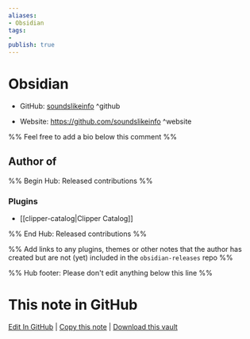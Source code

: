 ```yaml
---
aliases:
- Obsidian
tags:
- 
publish: true
---
```


# Obsidian

- GitHub: [soundslikeinfo](https://github.com/soundslikeinfo/) ^github
<!-- - Discord: `@` ^discord-->
- Website: <https://github.com/soundslikeinfo> ^website
<!-- - [[Publish sites|Publish site]]: <https://> ^publish-->

%% Feel free to add a bio below this comment %%


## Author of

%% Begin Hub: Released contributions %%
### Plugins
- [[clipper-catalog|Clipper Catalog]]

%% End Hub: Released contributions %%

%% Add links to any plugins, themes or other notes that the author has created but are not (yet) included in the `obsidian-releases` repo %%

<!--
### Unlisted plugins
-->

<!--
### Others
-->

<!--
## Sponsor this author
-->

<!-- - [[GitHub sponsors]]: [Sponsor @soundslikeinfo on GitHub Sponsors](https://github.com/sponsors/soundslikeinfo) ^github-sponsor-->
<!-- - [[Buy me a coffee]]: <https://> ^buy-me-a-coffee-->
<!-- - [[PayPal]]: <https://> ^paypal-->
<!-- - [[Patreon]]: <https://> ^patreon-->

<!--
## Follow this author
-->

<!-- - [[YouTube Channels|On YouTube]]: <https://> ^youtube-->
<!-- - Twitter: <https://> ^twitter-->
<!-- - ... -->

%% Hub footer: Please don't edit anything below this line %%

# This note in GitHub

<span class="git-footer">[Edit In GitHub](https://github.dev/obsidian-community/obsidian-hub/blob/main/01%20-%20Community/People/soundslikeinfo.md "git-hub-edit-note") | [Copy this note](https://raw.githubusercontent.com/obsidian-community/obsidian-hub/main/01%20-%20Community/People/soundslikeinfo.md "git-hub-copy-note") | [Download this vault](https://github.com/obsidian-community/obsidian-hub/archive/refs/heads/main.zip "git-hub-download-vault") </span>
